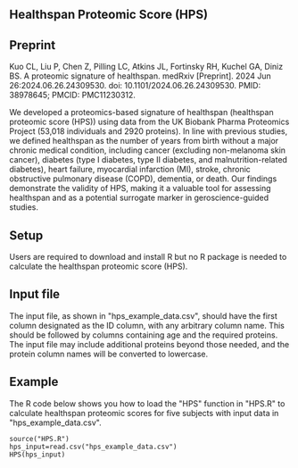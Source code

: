 ## Healthspan Proteomic Score (HPS)

## Preprint
Kuo CL, Liu P, Chen Z, Pilling LC, Atkins JL, Fortinsky RH, Kuchel GA, Diniz BS. A proteomic signature of healthspan. medRxiv [Preprint]. 2024 Jun 26:2024.06.26.24309530. doi: 10.1101/2024.06.26.24309530. PMID: 38978645; PMCID: PMC11230312.

We developed a proteomics-based signature of healthspan (healthspan proteomic score (HPS)) using data from the UK Biobank Pharma Proteomics Project (53,018 individuals and 2920 proteins). In line with previous studies, we defined healthspan as the number of years from birth without a major chronic medical condition, including cancer (excluding non-melanoma skin cancer), diabetes (type I diabetes, type II diabetes, and malnutrition-related diabetes), heart failure, myocardial infarction (MI), stroke, chronic obstructive pulmonary disease (COPD), dementia, or death. Our findings demonstrate the validity of HPS, making it a valuable tool for assessing healthspan and as a potential surrogate marker in geroscience-guided studies.

## Setup
Users are required to download and install R but no R package is needed to calculate the healthspan proteomic score (HPS).

## Input file
The input file, as shown in "hps_example_data.csv", should have the first column designated as the ID column, with any arbitrary column name. This should be followed by columns containing age and the required proteins. The input file may include additional proteins beyond those needed, and the protein column names will be converted to lowercase.

## Example
The R code below shows you how to load the "HPS" function in "HPS.R" to calculate healthspan proteomic scores for five subjects with input data in "hps_example_data.csv".
```
source("HPS.R")
hps_input=read.csv("hps_example_data.csv")
HPS(hps_input)
```

